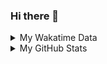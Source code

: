 ### Hi there 👋

<!--
**cdfmlr/cdfmlr** is a ✨ _special_ ✨ repository because its `README.md` (this file) appears on your GitHub profile.

Here are some ideas to get you started:

- 🔭 I’m currently working on ...
- 🌱 I’m currently learning ...
- 👯 I’m looking to collaborate on ...
- 🤔 I’m looking for help with ...
- 💬 Ask me about ...
- 📫 How to reach me: ...
- 😄 Pronouns: ...
- ⚡ Fun fact: ...
-->

<details>

<summary>My Wakatime Data</summary>

<!--START_SECTION:waka-->
![Lines of code](https://img.shields.io/badge/From%20Hello%20World%20I%27ve%20Written-6.2%20million%20lines%20of%20code-blue)

**🐱 My GitHub Data** 

> 📦 616.2 kB Used in GitHub's Storage 
 > 
> 🏆 256 Contributions in the Year 2023
 > 
> 🚫 Not Opted to Hire
 > 
> 📜 69 Public Repositories 
 > 
> 🔑 16 Private Repositories 
 > 
**I'm an Early 🐤** 

```text
🌞 Morning                204 commits         █████░░░░░░░░░░░░░░░░░░░░   19.71 % 
🌆 Daytime                429 commits         ██████████░░░░░░░░░░░░░░░   41.45 % 
🌃 Evening                395 commits         ██████████░░░░░░░░░░░░░░░   38.16 % 
🌙 Night                  7 commits           ░░░░░░░░░░░░░░░░░░░░░░░░░   00.68 % 
```
📅 **I'm Most Productive on Monday** 

```text
Monday                   181 commits         ████░░░░░░░░░░░░░░░░░░░░░   17.49 % 
Tuesday                  160 commits         ████░░░░░░░░░░░░░░░░░░░░░   15.46 % 
Wednesday                147 commits         ████░░░░░░░░░░░░░░░░░░░░░   14.20 % 
Thursday                 153 commits         ████░░░░░░░░░░░░░░░░░░░░░   14.78 % 
Friday                   143 commits         ███░░░░░░░░░░░░░░░░░░░░░░   13.82 % 
Saturday                 125 commits         ███░░░░░░░░░░░░░░░░░░░░░░   12.08 % 
Sunday                   126 commits         ███░░░░░░░░░░░░░░░░░░░░░░   12.17 % 
```


**I Mostly Code in Go** 

```text
Go                       21 repos            ███████░░░░░░░░░░░░░░░░░░   29.58 % 
Python                   16 repos            ██████░░░░░░░░░░░░░░░░░░░   22.54 % 
Vue                      5 repos             ██░░░░░░░░░░░░░░░░░░░░░░░   07.04 % 
TeX                      4 repos             █░░░░░░░░░░░░░░░░░░░░░░░░   05.63 % 
Lua                      1 repo              ░░░░░░░░░░░░░░░░░░░░░░░░░   01.41 % 
```




 Last Updated on 08/03/2023 01:44:39 UTC
<!--END_SECTION:waka-->

</details>

<details>
 
 <summary>My GitHub Stats</summary>

[![CDFMLR's github stats](https://github-readme-stats.vercel.app/api?username=cdfmlr&count_private=true&show_icons=true)](https://github.com/anuraghazra/github-readme-stats)

</details>
